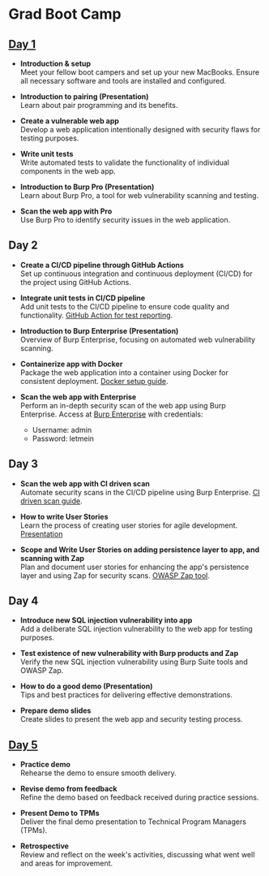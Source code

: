 # Grad Boot Camp

## [Day 1](syllabus/day_1.md)

- **Introduction & setup**  
  Meet your fellow boot campers and set up your new MacBooks. Ensure all necessary software and tools are installed and configured.

- **Introduction to pairing (Presentation)**  
Learn about pair programming and its benefits.

- **Create a vulnerable web app**  
  Develop a web application intentionally designed with security flaws for testing purposes.

- **Write unit tests**  
  Write automated tests to validate the functionality of individual components in the web app.

- **Introduction to Burp Pro (Presentation)**  
  Learn about Burp Pro, a tool for web vulnerability scanning and testing.

- **Scan the web app with Pro**  
  Use Burp Pro to identify security issues in the web application.

## Day 2

- **Create a CI/CD pipeline through GitHub Actions**  
  Set up continuous integration and continuous deployment (CI/CD) for the project using GitHub Actions.

- **Integrate unit tests in CI/CD pipeline**  
  Add unit tests to the CI/CD pipeline to ensure code quality and functionality. [GitHub Action for test reporting](https://github.com/marketplace/actions/test-reporter).

- **Introduction to Burp Enterprise (Presentation)**  
  Overview of Burp Enterprise, focusing on automated web vulnerability scanning.

- **Containerize app with Docker**  
  Package the web application into a container using Docker for consistent deployment. [Docker setup guide](https://github.com/abiosoft/colima).

- **Scan the web app with Enterprise**  
  Perform an in-depth security scan of the web app using Burp Enterprise. Access at [Burp Enterprise](https://acceptance.enterprise.staging.portswigger.com/) with credentials:
  - Username: admin
  - Password: letmein

## Day 3

- **Scan the web app with CI driven scan**  
  Automate security scans in the CI/CD pipeline using Burp Enterprise. [CI driven scan guide](https://portswigger.net/burp/documentation/enterprise/integrate-ci-cd-platforms/ci-driven-nodash/getting-started).

- **How to write User Stories**  
  Learn the process of creating user stories for agile development. [Presentation](https://docs.google.com/presentation/d/1L0e77gvSEB3F8lM1a-xBEuwfvHiaTckuZw_ngmFGMsk/edit?pli=1#slide=id.gf2cf3d5733_0_0)

- **Scope and Write User Stories on adding persistence layer to app, and scanning with Zap**  
  Plan and document user stories for enhancing the app's persistence layer and using Zap for security scans. [OWASP Zap tool](https://formulae.brew.sh/cask/owasp-zap).

## Day 4

- **Introduce new SQL injection vulnerability into app**  
  Add a deliberate SQL injection vulnerability to the web app for testing purposes.

- **Test existence of new vulnerability with Burp products and Zap**  
  Verify the new SQL injection vulnerability using Burp Suite tools and OWASP Zap.

- **How to do a good demo (Presentation)**  
  Tips and best practices for delivering effective demonstrations.

- **Prepare demo slides**  
  Create slides to present the web app and security testing process.

## [Day 5](syllabus/day_5.md)

- **Practice demo**  
  Rehearse the demo to ensure smooth delivery.

- **Revise demo from feedback**  
  Refine the demo based on feedback received during practice sessions.

- **Present Demo to TPMs**  
  Deliver the final demo presentation to Technical Program Managers (TPMs).

- **Retrospective**  
  Review and reflect on the week's activities, discussing what went well and areas for improvement.

